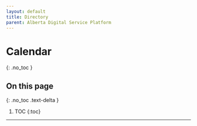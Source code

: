 ```yaml
---
layout: default
title: Directory
parent: Alberta Digital Service Platform
---
```


# Calendar
{: .no_toc }

## On this page
{: .no_toc .text-delta }

1. TOC
{:toc}

---
